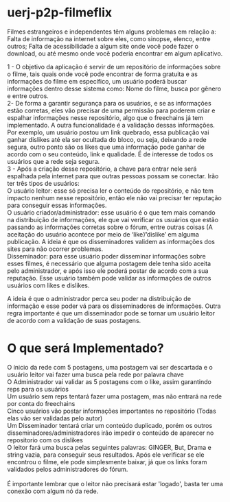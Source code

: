 # uerj-p2p-filmeflix

Filmes estrangeiros e independentes têm alguns problemas em relação a:
Falta de informação na internet sobre eles, como sinopse, elenco, entre outros;
Falta de acessibilidade a algum site onde você pode fazer o download, ou até mesmo onde você poderia encontrar em algum aplicativo. <br />

1 - O objetivo da aplicação é servir de um repositório de informações sobre o filme, tais quais onde você pode encontrar de forma gratuita e as informações do filme em específico, um usuário poderá buscar informações dentro desse sistema como: Nome do filme, busca por gênero e entre outros. <br />
2- De forma a garantir segurança para os usuários, e se as informações estão corretas, eles vão precisar de uma permissão para poderem criar e espalhar informações nesse repositório, algo que o freechains já tem implementado. A outra funcionalidade é a validação dessas informações. Por exemplo, um usuário postou um link quebrado, essa publicação vai ganhar dislikes até ela ser ocultada do bloco, ou seja, deixando a rede segura, outro ponto são os likes que uma informação  pode ganhar de acordo com o seu conteúdo, link e qualidade. É de interesse de todos os usuários que a rede seja segura. <br />
3 - Após a criação desse repositório, a chave para entrar nele será espalhada pela internet para que outras pessoas possam se conectar. Irão ter três tipos de usuários: <br />
O usuário leitor: esse só precisa ler o conteúdo do repositório, e não tem impacto nenhum nesse repositório, então ele não vai precisar ter reputação para conseguir essas informações. <br />
O usuário criador/administrador: esse usuário é o que tem mais comando na distribuição de informações, ele que vai verificar os usuários que estão passando as informações corretas sobre o fórum, entre outras coisas (A aceitação do usuário acontece por meio de ‘like’/’dislike’ em alguma publicação. A ideia é que os disseminadores validem as informações dos sites para não ocorrer problemas. <br />
Disseminador: para esse usuário poder disseminar informações sobre esses filmes, é necessário que alguma postagem dele tenha sido aceita pelo administrador, e após isso ele poderá postar de acordo com a sua reputação. Esse usuário também pode validar as informações de outros usuários com likes e dislikes.  <br />

A ideia é que o administrador perca seu poder na distribuição de informação e esse poder vá para os disseminadores de informações. Outra regra importante é que um disseminador pode se tornar um usuário leitor de acordo com a validação de suas postagens.


# O que será Implementado? 

O ínicio da rede com 5 postagens, uma postagem vai ser descartada e o usuário leitor vai fazer uma busca pela rede por palavra chave <br />
O Administrador vai validar as 5 postagens com o like, assim garantindo reps para os usuários<br />
Um usuário sem reps tentará fazer uma postagem, mas não entrará na rede por conta do freechains <br />
Cinco usuários vão postar informações importantes no repositório (Todas elas vão ser validadas pelo autor) <br />
Um Disseminador tentará criar um conteúdo duplicado, porém os outros disseminadores/administradores irão impedir o conteúdo de aparecer no repositorio com os dislikes <br />
O leitor fará uma busca pelas seguintes palavras: GINGER, But, Drama e string vazia, para conseguir seus resultados. Após ele verificar se ele encontrou o filme, ele pode simplesmente baixar, já que os links foram validados pelos administradores do fórum. <br />
 <br />
É importante lembrar que o leitor não precisará estar 'logado', basta ter uma conexão com algum nó da rede. <br />
